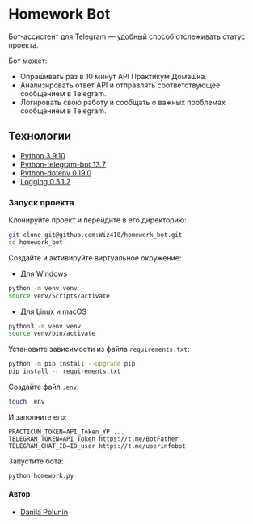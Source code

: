 # Homework Bot
Бот-ассистент для Telegram — удобный способ отслеживать статус проекта.

Бот может:
- Опрашивать раз в 10 минут API Практикум Домашка.
- Анализировать ответ API и отправлять соответствующее сообщением в Telegram.
- Логировать свою работу и сообщать о важных проблемах сообщением в Telegram.

## Технологии
- [Python 3.9.10](https://docs.python.org/3.9/index.html)
- [Python-telegram-bot 13.7](https://pypi.org/project/python-telegram-bot/13.7/)
- [Python-dotenv 0.19.0](https://pypi.org/project/python-dotenv/0.19.0/)
- [Logging 0.5.1.2](https://docs.python.org/3.9/library/logging.html)

### Запуск проекта
Клонируйте проект и перейдите в его директорию:
```bash
git clone git@github.com:Wiz410/homework_bot.git
cd homework_bot
```

Cоздайте и активируйте виртуальное окружение:
- Для Windows
```bash
python -m venv venv
source venv/Scripts/activate
```

- Для Linux и macOS
```bash
python3 -m venv venv
source venv/bin/activate
```

Установите зависимости из файла `requirements.txt`:
```bash
python -m pip install --upgrade pip
pip install -r requirements.txt
```

Создайте файл `.env`:
```bash
touch .env
```

И заполните его:
```env
PRACTICUM_TOKEN=API_Token_YP ...
TELEGRAM_TOKEN=API_Token https://t.me/BotFather
TELEGRAM_CHAT_ID=ID_user https://t.me/userinfobot
```

Запустите бота:
```bash
python homework.py
```

#### Автор
- [Danila Polunin](https://github.com/Wiz410)
